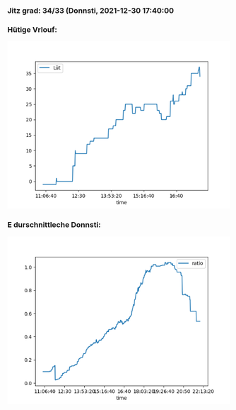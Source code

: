 ### Jitz grad: 34/33 (Donnsti, 2021-12-30 17:40:00

### Hütige Vrlouf:
![Graph](Today.png)

### E durschnittleche Donnsti:
![Graph](Donnsti.png)